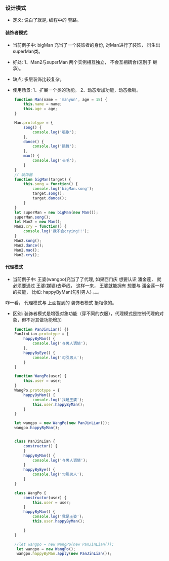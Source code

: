 ### 设计模式
- 定义: 说白了就是, 编程中的 套路。
#### 装饰者模式
- 当前例子中: bigMan 充当了一个装饰者的身份, 对Man进行了装饰， 衍生出 superMan类。

- 好处: 1、Man2与superMan 两个实例相互独立， 不会互相耦合(区别于 继承)。

- 缺点: 多层装饰比较复杂。

- 使用场景: 1、扩展一个类的功能。 2、动态增加功能，动态撤销。
```javascript
    function Man(name = 'manyun', age = 18) {
        this.name = name;
        this.age = age;
    }

    Man.prototype = {
        song() {
            console.log('唱歌');
        },
        dance() {
            console.log('跳舞');
        },
        mao() {
            console.log('长毛');
        }
    }
    // 装饰器
    function bigMan(target) {
        this.song = function() {
            console.log('bigMan.song');
            target.song();
            target.dance();
        }
    }
    let superMan = new bigMan(new Man());
    superMan.song();
    let Man2 = new Man();
    Man2.cry = function() {
        console.log('我不会crying!!');
    }
    Man2.song();
    Man2.dance();
    Man2.mao();
    Man2.cry();
```
#### 代理模式
- 当前例子中: 王婆(wangpo)充当了了代理, 如果西门庆 想要认识 潘金莲， 就必须要通过 王婆(媒婆)去牵线， 这样一来， 王婆就能拥有 想要与 潘金莲一样的技能，
比如: happyByMan(勾引男人) 。。。

咋一看， 代理模式与 上面提到的 装饰者模式 挺相像的。

- 区别: 装饰者模式是增强对象功能（穿不同的衣服），代理模式是控制代理的对象，但不对其做功能增加
```javascript
    function PanJinLian() {}
    PanJinLian.prototype = {
        happyByMan() {
            console.log('与男人调情');
        },
        happyByEye() {
            console.log('勾引男人');
        }
    }

    function WangPo(user) {
        this.user = user;
    }
    WangPo.prototype = {
        happyByMan() {
            console.log('我是王婆');
            this.user.happyByMan();
        }
    }

    let wangpo = new WangPo(new PanJinLian());
    wangpo.happyByMan();


    class PanJinLian {
        constructor() {
        }
        happyByMan() {
            console.log('与男人调情');
        }
        happyByEye() {
            console.log('勾引男人');
        }
    }

    class WangPo {
        constructor(user) {
            this.user = user;
        }
        happyByMan() {
            console.log('我是王婆');
            this.user.happyByMan();

        }
    }

    //let wangpo = new WangPo(new PanJinLian());
     let wangpo = new WangPo();
     wangpo.happyByMan.apply(new PanJinLian());
```
